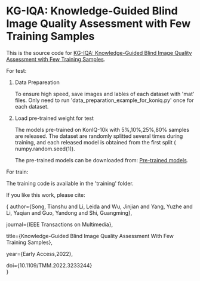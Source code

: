 # KG-IQA: Knowledge-Guided Blind Image Quality Assessment with Few Training Samples
This is the source code for [KG-IQA: Knowledge-Guided Blind Image Quality Assessment with Few Training Samples](https://ieeexplore.ieee.org/document/10003665).

For test:
1. Data Prepareation

   To ensure high speed, save images and lables of each dataset with 'mat' files. Only need to run 'data_preparation_example_for_koniq.py' once for each dataset.
   
2. Load pre-trained weight for test

   The models pre-trained on KonIQ-10k with 5%,10%,25%,80% samples are released. The dataset are randomly splitted several times during training, and each released model is obtained from the first split ( numpy.random.seed(1)).
   
   The pre-trained models can be downloaded from: [Pre-trained models](https://pan.baidu.com/s/1kKGTp1iS0QGhuYGSJQVhTg?pwd=o80k). 
   
For train:

  The training code is available in the 'training' folder.


If you like this work, please cite:

{
  author={Song, Tianshu and Li, Leida and Wu, Jinjian and Yang, Yuzhe and Li, Yaqian and Guo, Yandong and Shi, Guangming},
  
  journal={IEEE Transactions on Multimedia}, 
  
  title={Knowledge-Guided Blind Image Quality Assessment With Few Training Samples}, 
  
  year={Early Access,2022},
  
  doi={10.1109/TMM.2022.3233244}  
}

